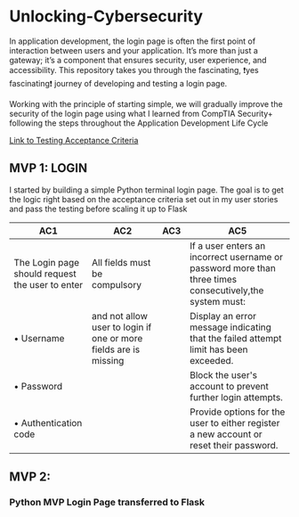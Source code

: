 # Unlocking-Cybersecurity

In application development, the login page is often the first point of interaction between users and your application. It’s more than just a gateway; it’s a component that ensures security, user experience, and accessibility. This repository takes you through the fascinating, ❗yes fascinating❗ journey of developing and testing a login page.

Working with the principle of starting simple, we will gradually improve the security of the login page using what I learned from CompTIA Security+ following the steps throughout the Application Development Life Cycle

[Link to Testing Acceptance Criteria](https://smart-chip-653.notion.site/Testing-157bb1e8b94d80b881c9e0a8f032596d?pvs=4)

## MVP 1: LOGIN
I started by building a simple Python terminal login page. The goal is to get the logic right based on the acceptance criteria set out in my user stories and pass the testing before scaling it up to Flask 

| AC1 | AC2 | AC3 | AC5 | 
|-----|-----|-----|-----|
| The Login page should request the user to enter   |All fields must be compulsory ||If a user enters an incorrect username or password more than three times consecutively,the system must:| 
|• Username                                         |and not allow user to login if one or more fields are is missing||Display an error message indicating that the failed attempt limit has been exceeded.|
|• Password                                         |||Block the user's account to prevent further login attempts.|  
|• Authentication code                              |||Provide options for the user to either register a new account or reset their password.|     









## MVP 2: 
### Python MVP Login Page transferred to Flask

